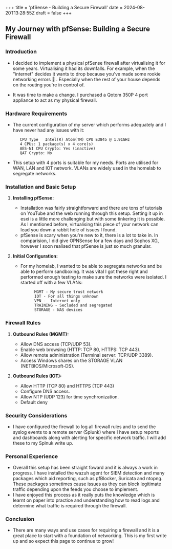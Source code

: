 +++
title = 'pfSense - Building a Secure Firewall'
date = 2024-08-20T13:28:55Z
draft = false
+++

## My Journey with pfSense: Building a Secure Firewall

### Introduction
- I decided to implement a physical pfSense firewall after virtualising it for some years. Virtualising it had its downfalls. For example, when the "internet" decides it wants to drop because you've made some rookie networking errors 👀 . Especially when the rest of your house depends on the routing you're in control of. 

- It was time to make a change. I purchased a Qotom 350P 4 port appliance to act as my physical firewall. 

### Hardware Requirements
- The current configuration of my server which performs adequately and I have never had any issues with it:

         CPU Type	Intel(R) Atom(TM) CPU E3845 @ 1.91GHz
         4 CPUs: 1 package(s) x 4 core(s)
         AES-NI CPU Crypto: Yes (inactive)
         QAT Crypto: No
 
- This setup with 4 ports is suitable for my needs. Ports are utilised for WAN, LAN and IOT network. VLANs are widely used in the homelab to segregate networks. 

### Installation and Basic Setup
1. **Installing pfSense:**
   - Installation was fairly straightforward and there are tons of tutorials on YouTube and the web running through this setup. Setting it up in esxi is a little more challenging but with some tinkering it is possible. As I mentioned before, virtualising this piece of your network can lead you down a rabbit hole of issues I found. 
   - pfSense is scary when you're new to it, there is a lot to take in. In comparision, I did give OPNSense for a few days and Sophos XG, however I soon realised that pfSense is just so much granular. 

2. **Initial Configuration:**
   - For my homelab, I wanted to be able to segregate networks and be able to perform sandboxing. It was vital I got these right and performed enough testing to make sure the networks were isolated. I started off with a few VLANs:

               MGMT - My secure trust network
               IOT - For all things unknown
               VPN -  Internet only
               TRAINING - Secluded and segregated
               STORAGE - NAS devices   

### Firewall Rules
1. **Outbound Rules (MGMT):**
   - Allow DNS access (TCP/UDP 53).
   - Enable web browsing (HTTP: TCP 80, HTTPS: TCP 443).
   - Allow remote administration (Terminal server: TCP/UDP 3389).
   - Access Windows shares on the STORAGE VLAN (NETBIOS/Microsoft-DS).

2. **Outbound Rules (IOT):**
   - Allow HTTP (TCP 80) and HTTPS (TCP 443)
   - Configure DNS access.
   - Allow NTP (UDP 123) for time synchronization.
   - Default deny

### Security Considerations
- I have configured the firewall to log all firewall rules and to send the syslog events to a remote server (Splunk) where I have setup reports and dashboards along with alerting for specific network traffic. I will add these to my Splnuk write up. 

### Personal Experience
- Overall this setup has been straight foward and it is always a work in progress. I have installed the wazuh agent for SIEM detection and many packages which aid reporting, such as pfBlocker, Suricata and ntopng. These packages sometimes cause issues as they can block legitimate traffic depending upon the feeds you choose to implement. 
- I have enjoyed this process as it really puts the knowledge which is learnt on paper into practice and understanding how to read logs and determine what traffic is required through the firewall. 

### Conclusion
- There are many ways and use cases for requiring a firewall and it is a great place to start with a foundation of networking. This is my first write up and so expect this page to continue to grow!



